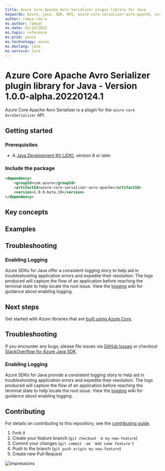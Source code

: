 ```yaml
---
title: Azure Core Apache Avro Serializer plugin library for Java
keywords: Azure, java, SDK, API, azure-core-serializer-avro-apache, core
author: ramya-rao-a
ms.author: ramyar
ms.date: 01/24/2022
ms.topic: reference
ms.prod: azure
ms.technology: azure
ms.devlang: java
ms.service: core
---
```

# Azure Core Apache Avro Serializer plugin library for Java - Version 1.0.0-alpha.20220124.1 


Azure Core Apache Avro Serializer is a plugin for the `azure-core` `AvroSerializer` API.

## Getting started

### Prerequisites

- A [Java Development Kit (JDK)][jdk_link], version 8 or later.

### Include the package

[//]: # ({x-version-update-start;com.azure:azure-core-serializer-avro-apache;current})
```xml
<dependency>
    <groupId>com.azure</groupId>
    <artifactId>azure-core-serializer-avro-apache</artifactId>
    <version>1.0.0-beta.19</version>
</dependency>
```
[//]: # ({x-version-update-end})

## Key concepts

## Examples

## Troubleshooting

### Enabling Logging

Azure SDKs for Java offer a consistent logging story to help aid in troubleshooting application errors and expedite
their resolution. The logs produced will capture the flow of an application before reaching the terminal state to help
locate the root issue. View the [logging][logging] wiki for guidance about enabling logging.

## Next steps

Get started with Azure libraries that are [built using Azure Core](https://azure.github.io/azure-sdk/releases/latest/#java).

## Troubleshooting

If you encounter any bugs, please file issues via [GitHub Issues](https://github.com/Azure/azure-sdk-for-java/issues/new/choose)
or checkout [StackOverflow for Azure Java SDK](https://stackoverflow.com/questions/tagged/azure-java-sdk).

### Enabling Logging

Azure SDKs for Java provide a consistent logging story to help aid in troubleshooting application errors and expedite
their resolution. The logs produced will capture the flow of an application before reaching the terminal state to help
locate the root issue. View the [logging][logging] wiki for guidance about enabling logging.

## Contributing

For details on contributing to this repository, see the [contributing guide](https://github.com/Azure/azure-sdk-for-java/blob/main/CONTRIBUTING.md).

1. Fork it
2. Create your feature branch (`git checkout -b my-new-feature`)
3. Commit your changes (`git commit -am 'Add some feature'`)
4. Push to the branch (`git push origin my-new-feature`)
5. Create new Pull Request

<!-- links -->
[logging]: https://github.com/Azure/azure-sdk-for-java/wiki/Logging-with-Azure-SDK
[jdk_link]: https://docs.microsoft.com/java/azure/jdk/?view=azure-java-stable

![Impressions](https://azure-sdk-impressions.azurewebsites.net/api/impressions/azure-sdk-for-java%2Fsdk%2Fcore%2Fazure-core-serializer-avro-apache%2FREADME.png)

